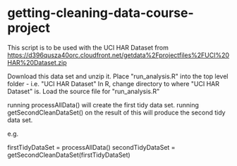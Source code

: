 # getting-cleaning-data-course-project

This script is to be used with the UCI HAR Dataset from https://d396qusza40orc.cloudfront.net/getdata%2Fprojectfiles%2FUCI%20HAR%20Dataset.zip 

Download this data set and unzip it.
Place "run_analysis.R" into the top level folder - i.e. "UCI HAR Dataset"
In R, change directory to where "UCI HAR Dataset" is.
Load the source file for "run_analysis.R"

running processAllData() will create the first tidy data set.
running getSecondCleanDataSet() on the result of this will produce the second tidy data set.

e.g.

firstTidyDataSet = processAllData()
secondTidyDataSet = getSecondCleanDataSet(firstTidyDataSet)

